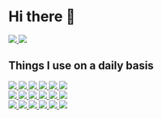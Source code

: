

# Hi there 👋

  


<p align="left">
<a href="https://github.com/cyphershot/cyphershot">
<img  src="https://readme-components.vercel.app/api?component=experience&company=CRED_CLUB&role=Frontend%20Engineer%20&location=Bangalore&fill=black">
</a>
<a href="https://github.com/cyphershot/cyphershot">
<img  src="https://readme-components.vercel.app/api?component=stackoverflow&stackoverflowid=8780399&textfill=black&fill=linear-gradient%2862deg%2C%20%238EC5FC%200%25%2C%20%23E0C3FC%20100%25%29%3B%0A">
</a>
</p>

## Things I use on a daily basis

<p align="left"> 
  
<a href="https://github.com/cyphershot/cyphershot">
 <img  src="https://readme-components.vercel.app/api?component=logo&fill=black&logo=react&animation=spin&svgfill=15d8fe">  
 </a>

  <a href="https://github.com/cyphershot/cyphershot">
<img  src="https://readme-components.vercel.app/api?component=logo&fill=black&logo=next.js&svgfill=fefefe">
</a>

 <a href="https://github.com/cyphershot/cyphershot">
 <img  src="https://readme-components.vercel.app/api?component=logo&fill=black&logo=node.js&svgfill=659b60">
</a>

  <a href="https://github.com/cyphershot/cyphershot">
<img  src="https://readme-components.vercel.app/api?component=logo&fill=black&logo=webpack&animation=spin&svgfill=8ed5fa">
</a>

<a href="https://github.com/cyphershot/cyphershot">
<img  src="https://readme-components.vercel.app/api?component=logo&fill=black&logo=angular&svgfill=b52e31">  
</a>

<a href="https://github.com/cyphershot/cyphershot">
<img  src="https://readme-components.vercel.app/api?component=logo&fill=black&logo=vue.js&svgfill=42b883">  
</a>

<br />

<a href="https://github.com/cyphershot/cyphershot">
<img  src="https://readme-components.vercel.app/api?component=logo&fill=black&logo=javascript&svgfill=f6df1c">
</a>

   <a href="https://github.com/cyphershot/cyphershot">
<img  src="https://readme-components.vercel.app/api?component=logo&fill=black&logo=typescript&svgfill=2d79c7">
</a>

<a href="https://github.com/cyphershot/cyphershot">
<img  src="https://readme-components.vercel.app/api?component=logo&fill=black&logo=css3&svgfill=2965f1">
</a>

<a href="https://github.com/cyphershot/cyphershot">
<img  src="https://readme-components.vercel.app/api?component=logo&fill=black&logo=github">
</a>

<a href="https://github.com/cyphershot/cyphershot">
<img  src="https://readme-components.vercel.app/api?component=logo&fill=black&logo=laravel&svgfill=f55247">
</a>

<a href="https://github.com/cyphershot/cyphershot">
<img  src="https://readme-components.vercel.app/api?component=logo&fill=black&logo=django&svgfill=44b78b">
</a>

<br />

<a href="https://github.com/cyphershot/cyphershot">
<img  src="https://readme-components.vercel.app/api?component=logo&fill=black&logo=flutter&svgfill=f6df1c">
</a>

   <a href="https://github.com/cyphershot/cyphershot">
<img  src="https://readme-components.vercel.app/api?component=logo&fill=black&logo=java&svgfill=2d79c7">
</a>

<a href="https://github.com/cyphershot/cyphershot">
<img  src="https://readme-components.vercel.app/api?component=logo&fill=black&logo=kotlin&svgfill=2965f1">
</a>

<a href="https://github.com/cyphershot/cyphershot">
<img  src="https://readme-components.vercel.app/api?component=logo&fill=black&logo=swift&svgfill=2965f1">
</a>

<a href="https://github.com/cyphershot/cyphershot">
<img  src="https://readme-components.vercel.app/api?component=logo&fill=black&logo=firebase&svgfill=f55247">
</a>

<a href="https://github.com/cyphershot/cyphershot">
<img  src="https://readme-components.vercel.app/api?component=logo&fill=black&logo=mongodb&svgfill=44b78b">
</a>

</p>

